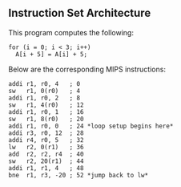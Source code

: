 ## Instruction Set Architecture ##
  
This program computes the following:

````
for (i = 0; i < 3; i++)
  A[i + 5] = A[i] + 5;
````

Below are the corresponding MIPS instructions:

````
addi r1, r0, 4   ; 0
sw   r1, 0(r0)   ; 4
addi r1, r0, 2   ; 8
sw   r1, 4(r0)   ; 12
addi r1, r0, 1   ; 16
sw   r1, 8(r0)   ; 20 
addi r1, r0, 0   ; 24 *loop setup begins here*
addi r3, r0, 12  ; 28
addi r4, r0, 5   ; 32
lw   r2, 0(r1)   ; 36
add  r2, r2, r4  ; 40
sw   r2, 20(r1)  ; 44
addi r1, r1, 4   ; 48
bne  r1, r3, -20 ; 52 *jump back to lw*
````


